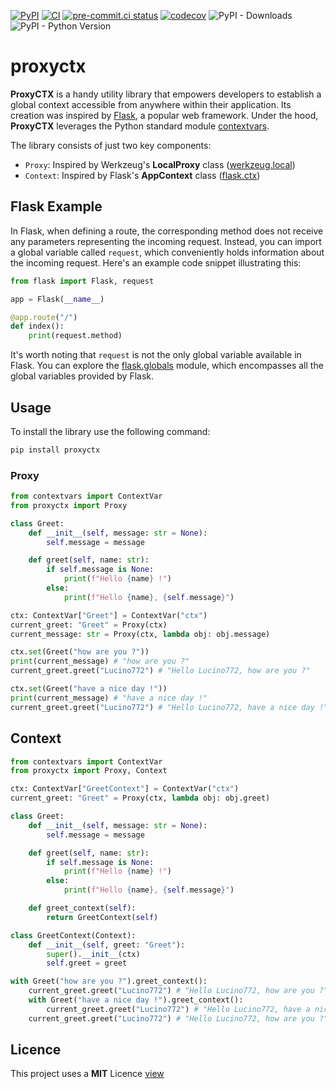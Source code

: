 [![PyPI](https://img.shields.io/pypi/v/pymojang)](https://pypi.org/project/pymojang/)
[![CI](https://github.com/Lucino772/proxyctx/actions/workflows/ci.yml/badge.svg)](https://github.com/Lucino772/proxyctx/actions/workflows/ci.yml)
[![pre-commit.ci status](https://results.pre-commit.ci/badge/github/Lucino772/proxyctx/main.svg)](https://results.pre-commit.ci/latest/github/Lucino772/proxyctx/main)
[![codecov](https://codecov.io/gh/Lucino772/proxyctx/branch/main/graph/badge.svg?token=U4O9F1K0R4)](https://codecov.io/gh/Lucino772/proxyctx)
![PyPI - Downloads](https://img.shields.io/pypi/dm/proxyctx)
![PyPI - Python Version](https://img.shields.io/pypi/pyversions/proxyctx)

# proxyctx
**ProxyCTX** is a handy utility library that empowers developers to establish a global context accessible from anywhere within their application. Its creation was inspired by [Flask](https://flask.palletsprojects.com/en/latest/), a popular web framework. Under the hood, **ProxyCTX** leverages the Python standard module [contextvars](https://docs.python.org/3/library/contextvars.html).

The library consists of just two key components:
- `Proxy`: Inspired by Werkzeug's **LocalProxy** class ([werkzeug.local](https://github.com/pallets/werkzeug/blob/main/src/werkzeug/local.py))
- `Context`: Inspired by Flask's **AppContext** class ([flask.ctx](https://github.com/pallets/flask/blob/main/src/flask/ctx.py))

## Flask Example

In Flask, when defining a route, the corresponding method does not receive any parameters representing the incoming request. Instead, you can import a global variable called `request`, which conveniently holds information about the incoming request. Here's an example code snippet illustrating this:

```python
from flask import Flask, request

app = Flask(__name__)

@app.route("/")
def index():
    print(request.method)
```

It's worth noting that `request` is not the only global variable available in Flask. You can explore the [flask.globals](https://github.com/pallets/flask/blob/main/src/flask/globals.py) module, which encompasses all the global variables provided by Flask.

## Usage

To install the library use the following command:

```bash
pip install proxyctx
```

### Proxy

```python
from contextvars import ContextVar
from proxyctx import Proxy

class Greet:
    def __init__(self, message: str = None):
        self.message = message

    def greet(self, name: str):
        if self.message is None:
            print(f"Hello {name} !")
        else:
            print(f"Hello {name}, {self.message}")

ctx: ContextVar["Greet"] = ContextVar("ctx")
current_greet: "Greet" = Proxy(ctx)
current_message: str = Proxy(ctx, lambda obj: obj.message)

ctx.set(Greet("how are you ?"))
print(current_message) # "how are you ?"
current_greet.greet("Lucino772") # "Hello Lucino772, how are you ?"

ctx.set(Greet("have a nice day !"))
print(current_message) # "have a nice day !"
current_greet.greet("Lucino772") # "Hello Lucino772, have a nice day !"
```

## Context

```python
from contextvars import ContextVar
from proxyctx import Proxy, Context

ctx: ContextVar["GreetContext"] = ContextVar("ctx")
current_greet: "Greet" = Proxy(ctx, lambda obj: obj.greet)

class Greet:
    def __init__(self, message: str = None):
        self.message = message

    def greet(self, name: str):
        if self.message is None:
            print(f"Hello {name} !")
        else:
            print(f"Hello {name}, {self.message}")

    def greet_context(self):
        return GreetContext(self)

class GreetContext(Context):
    def __init__(self, greet: "Greet"):
        super().__init__(ctx)
        self.greet = greet

with Greet("how are you ?").greet_context():
    current_greet.greet("Lucino772") # "Hello Lucino772, how are you ?"
    with Greet("have a nice day !").greet_context():
        current_greet.greet("Lucino772") # "Hello Lucino772, have a nice day !"
    current_greet.greet("Lucino772") # "Hello Lucino772, how are you ?"
```

## Licence
This project uses a
**MIT** Licence [view](https://github.com/Lucino772/proxyctx/blob/main/LICENSE)